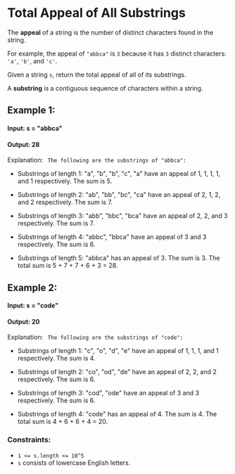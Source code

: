 # Total Appeal of All Substrings

The **appeal** of a string is the number of distinct characters found in the string.

For example, the appeal of `"abbca"` is `3` because it has `3` distinct characters: `'a'`, `'b'`, and `'c'`.

Given a string `s`, return the total appeal of all of its substrings.

A **substring** is a contiguous sequence of characters within a string.

## Example 1:

#### Input: s = "abbca"
#### Output: 28
Explanation: 
``` The following are the substrings of "abbca":```
- Substrings of length 1: "a", "b", "b", "c", "a" have an appeal of 1, 1, 1, 1, and 1 respectively. The sum is 5.

- Substrings of length 2: "ab", "bb", "bc", "ca" have an appeal of 2, 1, 2, and 2 respectively. The sum is 7.

- Substrings of length 3: "abb", "bbc", "bca" have an appeal of 2, 2, and 3 respectively. The sum is 7.

- Substrings of length 4: "abbc", "bbca" have an appeal of 3 and 3 respectively. The sum is 6.

- Substrings of length 5: "abbca" has an appeal of 3. The sum is 3.
The total sum is 5 + 7 + 7 + 6 + 3 = 28.

## Example 2:

#### Input: s = "code"
#### Output: 20
Explanation: 
``` The following are the substrings of "code":```

- Substrings of length 1: "c", "o", "d", "e" have an appeal of 1, 1, 1, and 1 respectively. The sum is 4.

- Substrings of length 2: "co", "od", "de" have an appeal of 2, 2, and 2 respectively. The sum is 6.

- Substrings of length 3: "cod", "ode" have an appeal of 3 and 3 respectively. The sum is 6.

- Substrings of length 4: "code" has an appeal of 4. The sum is 4.
The total sum is 4 + 6 + 6 + 4 = 20.

 
### Constraints:

- ``1 <= s.length <= 10^5``
- ``s`` consists of lowercase English letters.